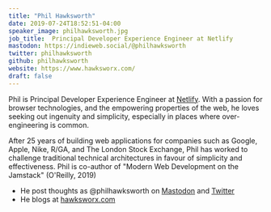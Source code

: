 ```yaml
---
title: "Phil Hawksworth"
date: 2019-07-24T18:52:51-04:00
speaker_image: philhawksworth.jpg
job_title:  Principal Developer Experience Engineer at Netlify
mastodon: https://indieweb.social/@philhawksworth
twitter: philhawksworth
github: philhawksworth
website: https://www.hawksworx.com/
draft: false
---
```


Phil is Principal Developer Experience Engineer at [Netlify](https://www.netlify.com). With a passion for browser technologies, and the empowering properties of the web, he loves seeking out ingenuity and simplicity, especially in places where over-engineering is common.

After 25 years of building web applications for companies such as Google, Apple, Nike, R/GA, and The London Stock Exchange, Phil has worked to challenge traditional technical architectures in favour of simplicity and effectiveness. Phil is co-author of "Modern Web Development on the Jamstack" (O'Reilly, 2019)

- He post thoughts as @philhawksworth on [Mastodon](https://indieweb.social/@philhawksworth) and [Twitter](https://twitter.com/philhawksworth)
- He blogs at [hawksworx.com](https://www.hawksworx.com)